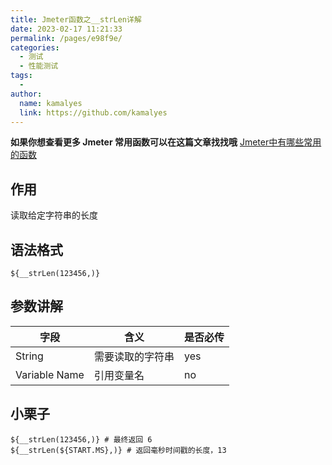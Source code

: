 ```yaml
---
title: Jmeter函数之__strLen详解
date: 2023-02-17 11:21:33
permalink: /pages/e98f9e/
categories:
  - 测试
  - 性能测试
tags:
  - 
author: 
  name: kamalyes
  link: https://github.com/kamalyes
---
```

**如果你想查看更多 Jmeter 常用函数可以在这篇文章找找哦**
[Jmeter中有哪些常用的函数](./Jmeter中有哪些常用的函数.md)

作用
--

读取给定字符串的长度

语法格式
----

```
${__strLen(123456,)}
```

参数讲解
----

| 字段 | 含义 | 是否必传 |
| --- | --- | --- |
| String | 需要读取的字符串 | yes |
| Variable Name | 引用变量名 | no |


小栗子
---

```
${__strLen(123456,)} # 最终返回 6
${__strLen(${START.MS},)} # 返回毫秒时间戳的长度，13
```
